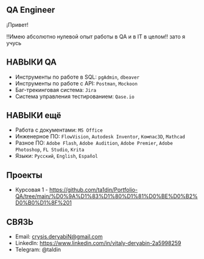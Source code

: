 ## QA Engineer

¡Привет!

!!Имею абсолютно нулевой опыт работы в QA и в IT в целом!!
зато я учусь


## НАВЫКИ QA
- Инструменты по работе в SQL: ``pgAdmin``, ``dbeaver``
- Инструменты по работе с API: ``Postman``, ``Mockoon``
- Баг-трекинговая система: ``Jira``
- Система управления тестированием: ``Qase.io``

## НАВЫКИ ещё
- Работа с документами: ``MS Office``
- Инженерное ПО: ``FlowVision``, ``Autodesk Inventor``, ``Компас3D``, ``Mathcad``
- Разное ПО: ``Adobe Flash``, ``Adobe Audition``, ``Adobe Premier``, ``Adobe Photoshop``, ``FL Studio``, ``Krita``
- Языки: ``Русский``, ``English``, ``Español``

## Проекты
- Курсовая 1 - https://github.com/ta1din/Portfolio-QA/tree/main/%D0%9A%D1%83%D1%80%D1%81%D0%BE%D0%B2%D0%B0%D1%8F%201


## СВЯЗЬ
- Email: crysis.deryabiN@gmail.com
- LinkedIn: https://www.linkedin.com/in/vitaly-deryabin-2a5998259
- Telegram: @taldin
